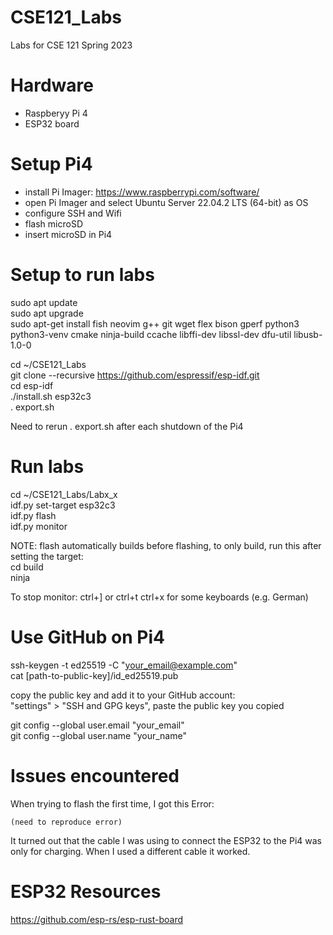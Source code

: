 # CSE121_Labs
Labs for CSE 121 Spring 2023

# Hardware
- Raspberyy Pi 4
- ESP32 board

# Setup Pi4
- install Pi Imager: https://www.raspberrypi.com/software/
- open Pi Imager and select Ubuntu Server 22.04.2 LTS (64-bit) as OS
- configure SSH and Wifi
- flash microSD
- insert microSD in Pi4

# Setup to run labs
sudo apt update  
sudo apt upgrade  
sudo apt-get install fish neovim g++ git wget flex bison gperf python3 python3-venv cmake ninja-build ccache libffi-dev libssl-dev dfu-util libusb-1.0-0

cd ~/CSE121_Labs  
git clone --recursive https://github.com/espressif/esp-idf.git  
cd esp-idf  
./install.sh esp32c3  
. export.sh

Need to rerun . export.sh after each shutdown of the Pi4

# Run labs
cd ~/CSE121_Labs/Labx_x  
idf.py set-target esp32c3  
idf.py flash  
idf.py monitor  

NOTE: flash automatically builds before flashing, to only build, run this after setting the target:  
cd build  
ninja  

To stop monitor: ctrl+] or ctrl+t ctrl+x for some keyboards (e.g. German)

# Use GitHub on Pi4
ssh-keygen -t ed25519 -C "your_email@example.com"  
cat [path-to-public-key]/id_ed25519.pub
  
copy the public key and add it to your GitHub account:  
"settings" > "SSH and GPG keys", paste the public key you copied

git config --global user.email "your_email"  
git config --global user.name "your_name"

# Issues encountered
When trying to flash the first time, I got this Error:
```
(need to reproduce error)
```
It turned out that the cable I was using to connect the ESP32 to the Pi4 was only for charging. When I used a different cable it worked.

# ESP32 Resources
https://github.com/esp-rs/esp-rust-board
